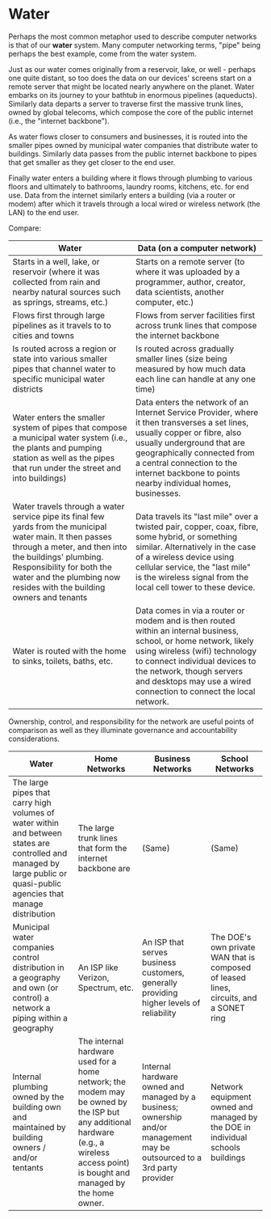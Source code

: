 # Water
Perhaps the most common metaphor used to describe computer networks is that of our **water** system. Many computer networking terms, "pipe" being perhaps the best example, come from the water system.

Just as our water comes originally from a reservoir, lake, or well - perhaps one quite distant, so too does the data on our devices' screens start on a remote server that might be located nearly anywhere on the planet. Water embarks on its journey to your bathtub in enormous pipelines \(aqueducts\). Similarly data departs a server to traverse first the massive trunk lines, owned by global telecoms, which compose the core of the public internet (i.e., the "internet backbone").

As water flows closer to consumers and businesses, it is routed into the smaller pipes owned by municipal water companies that distribute water to buildings. Similarly data passes from the public internet backbone to pipes that get smaller as they get closer to the end user.

Finally water enters a building where it flows through plumbing to various floors and ultimately to bathrooms, laundry rooms, kitchens, etc. for end use. Data from the internet similarly enters a building (via a router or modem) after which it travels through a local wired or wireless network (the LAN) to the end user.

Compare:

| Water                          | Data (on a computer network)                     |
|--------------------------------|--------------------------------------|
| Starts in a well, lake,  or reservoir (where it was collected from rain and nearby natural sources such as springs, streams, etc.)| Starts on a remote server (to where it was uploaded by a programmer, author, creator, data scientists, another computer, etc.)|
| Flows first through large pipelines as it travels to to cities and towns | Flows from server facilities first across trunk lines that compose the internet backbone
| Is routed across a region or state into various smaller pipes that channel water to specific municipal water districts | Is routed across gradually smaller lines (size being measured by how much data each line can handle at any one time)
| Water enters the smaller system of pipes that compose a municipal water system (i.e., the plants and pumping station as well as the pipes that run under the street and into buildings) | Data enters the network of an Internet Service Provider, where it then transverses a set lines, usually copper or fibre, also usually underground that are geographically connected from a central connection to the internet backbone to points nearby individual homes, businesses. |
| Water travels through a water service pipe its final few yards from the municipal water main. It then passes through a meter, and then into the buildings' plumbing. Responsibility for both the water and the plumbing now resides with the building owners and tenants | Data travels its "last mile" over a twisted pair, copper, coax, fibre, some hybrid, or something similar. Alternatively in the case of a wireless device using cellular service, the "last mile" is the wireless signal from the local cell tower to these device. |
| Water is routed with the home to sinks, toilets, baths, etc. | Data comes in via a router or modem and is then routed within an internal business, school, or home network, likely using wireless (wifi) technology to connect individual devices to the network, though servers and desktops may use a wired connection to connect the local network. |

Ownership, control, and responsibility for the network are useful points of comparison as well as they illuminate governance and accountability considerations.

| Water | Home Networks | Business Networks | School Networks |
|-------|---------------|-------------------|------------------|
| The large pipes that carry high volumes of water within and between states are controlled and managed by large public or quasi-public agencies that manage distribution | The large trunk lines that form the internet backbone are | (Same) | (Same)
| Municipal water companies control distribution in a geography and own (or control) a network a piping within a geography | An ISP like Verizon, Spectrum, etc. | An ISP that serves business customers, generally providing higher levels of reliability | The DOE's own private WAN that is composed of leased lines, circuits, and a SONET ring |
| Internal plumbing owned by the building own and maintained by building owners / and/or tentants | The internal hardware used for a home network; the modem may be owned by the ISP but any additional hardware (e.g., a wireless access point) is bought and managed by the home owner. | Internal hardware owned and managed by a business; ownership and/or management may be outsourced to a 3rd party provider | Network equipment owned and managed by the DOE in individual schools buildings
